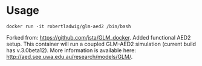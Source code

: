 
# Usage

```
docker run -it robertladwig/glm-aed2 /bin/bash
```
Forked from: https://github.com/jsta/GLM_docker.
Added functional AED2 setup.
This container will run a coupled GLM-AED2 simulation (current build has v.3.0beta12).
More information is available here: http://aed.see.uwa.edu.au/research/models/GLM/.
